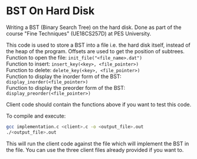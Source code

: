 # BST On Hard Disk

Writing a BST (Binary Search Tree) on the hard disk. Done as part of the course "Fine Techniques" (UE18CS257D) at PES University.

This code is used to store a BST into a file i.e. the hard disk itself, instead of the heap of the program. Offsets are used to get the position of subtrees. <br>
Function to open the file: `init_file("<file_name>.dat")` <br>
Function to insert: `insert_key(<key>, <file_pointer>)` <br>
Function to delete: `delete_key(<key>, <file_pointer>)` <br>
Function to display the inorder form of the BST: `display_inorder(<file_pointer>)` <br>
Function to display the preorder form of the BST: `display_preorder(<file_pointer>)` <br>

Client code should contain the functions above if you want to test this code.

To compile and execute:

``` sh
gcc implementation.c <client>.c -o <output_file>.out
./<output_file>.out
```

This will run the client code against the file which will implement the BST in the file. You can use the three client files already provided if you want to.
